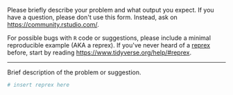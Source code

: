 Please briefly describe your problem and what output you expect. If you have a
question, please don't use this form. Instead, ask on https://community.rstudio.com/.

For possible bugs with `R` code or suggestions, please include a minimal
reproducible example (AKA a reprex). If you've never heard of a
[reprex](http://reprex.tidyverse.org/) before, start by reading
<https://www.tidyverse.org/help/#reprex>.

---

Brief description of the problem or suggestion.

```r
# insert reprex here
```
